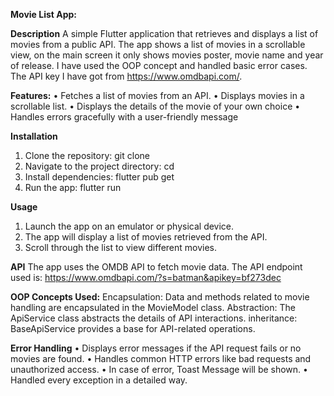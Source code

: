****Movie List App:****

**Description**
A simple Flutter application that retrieves and displays a list of movies from a public API. The app shows a list of movies in a scrollable view, on the main screen it only shows movies poster, movie name and year of release. I have used the OOP concept and handled basic error cases.
The API key I have got from https://www.omdbapi.com/.

**Features:**
•	Fetches a list of movies from an API.
•	Displays movies in a scrollable list.
• Displays the details of the movie of your own choice
•	Handles errors gracefully with a user-friendly message


**Installation**
1.	Clone the repository:
       git clone <repository-url>
2.	Navigate to the project directory:
       cd <project-directory>
3.	Install dependencies:
       flutter pub get
4.	Run the app:
        flutter run


   
**Usage**
1.	Launch the app on an emulator or physical device.
2.	The app will display a list of movies retrieved from the API.
3.	Scroll through the list to view different movies.

   
**API**
The app uses the OMDB API to fetch movie data. The API endpoint used is:
https://www.omdbapi.com/?s=batman&apikey=bf273dec



**OOP Concepts Used:**
Encapsulation: Data and methods related to movie handling are encapsulated in the MovieModel class.
Abstraction: The ApiService class abstracts the details of API interactions.
inheritance: BaseApiService provides a base for API-related operations.

**Error Handling**
•	Displays error messages if the API request fails or no movies are found.
•	Handles common HTTP errors like bad requests and unauthorized access.
• In case of error, Toast Message will be shown.
• Handled every exception in a detailed way.
